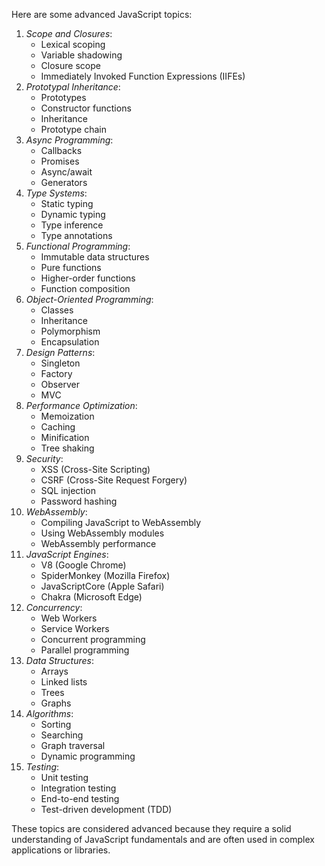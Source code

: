 Here are some advanced JavaScript topics:

1. *Scope and Closures*:
    - Lexical scoping
    - Variable shadowing
    - Closure scope
    - Immediately Invoked Function Expressions (IIFEs)
2. *Prototypal Inheritance*:
    - Prototypes
    - Constructor functions
    - Inheritance
    - Prototype chain
3. *Async Programming*:
    - Callbacks
    - Promises
    - Async/await
    - Generators
4. *Type Systems*:
    - Static typing
    - Dynamic typing
    - Type inference
    - Type annotations
5. *Functional Programming*:
    - Immutable data structures
    - Pure functions
    - Higher-order functions
    - Function composition
6. *Object-Oriented Programming*:
    - Classes
    - Inheritance
    - Polymorphism
    - Encapsulation
7. *Design Patterns*:
    - Singleton
    - Factory
    - Observer
    - MVC
8. *Performance Optimization*:
    - Memoization
    - Caching
    - Minification
    - Tree shaking
9. *Security*:
    - XSS (Cross-Site Scripting)
    - CSRF (Cross-Site Request Forgery)
    - SQL injection
    - Password hashing
10. *WebAssembly*:
    - Compiling JavaScript to WebAssembly
    - Using WebAssembly modules
    - WebAssembly performance
11. *JavaScript Engines*:
    - V8 (Google Chrome)
    - SpiderMonkey (Mozilla Firefox)
    - JavaScriptCore (Apple Safari)
    - Chakra (Microsoft Edge)
12. *Concurrency*:
    - Web Workers
    - Service Workers
    - Concurrent programming
    - Parallel programming
13. *Data Structures*:
    - Arrays
    - Linked lists
    - Trees
    - Graphs
14. *Algorithms*:
    - Sorting
    - Searching
    - Graph traversal
    - Dynamic programming
15. *Testing*:
    - Unit testing
    - Integration testing
    - End-to-end testing
    - Test-driven development (TDD)

These topics are considered advanced because they require a solid understanding of JavaScript fundamentals and are often used in complex applications or libraries.